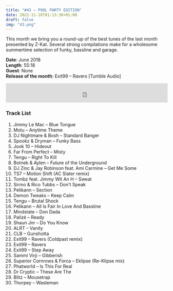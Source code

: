 ```yaml
---
title: "#43 – POOL PARTY EDITION"
date: 2022-11-16T01:13:38+01:00
draft: false
img: "43.png"
---
```


This month we bring you a round-up of the best tunes of the last month presented by Z-Kat. Several strong compilations make for a wholesome summertime selection of funky, bassline and garage.

**Date**: June 2018  
**Length**: 55:18  
**Guest**: None  
**Release of the month**: Exit99 – Ravers [Tumble Audio]

<div>
<iframe width="100%" height="60" src="https://www.mixcloud.com/widget/iframe/?hide_cover=1&mini=1&feed=%2Fzkat%2Fmasquerave-podcast-43-pool-party-edition%2F" frameborder="0" ></iframe>
</div>

### Track List

1. Jimmy Le Mac – Blue Tongue
2. Motu – Anytime Theme
3. DJ Nightmare & Bosh – Standard Banger
4. Spookz & Dryman – Funky Bass
5. Jook 10 – Hideout
6. Far From Perfect – Misty
7. Tengu – Right To Kill
8. Botnek & Aylen – Future of the Underground
9. DJ Zinc & Jay Robinson feat. Ami Carmine – Get Me Some
10. TS7 – Motion Shift (AC Slater remix)
11. Tombz feat. Jimmy Wit An H – Sweat
12. Sirmo & Rico Tubbs – Don't Speak
13. Pelikann – Section
14. Demon Tweaks – Keep Calm
15. Tengu – Brutal Shock
16. Pelikann – All Is Fair In Love And Bassline
17. Mindstate – Don Dada
18. Palizé – Ready
19. Shaun Jnr – Do You Know
20. ALRT – Vanity
21. CLB – Gunshotta
22. Exit99 – Ravers (Coldpast remix)
23. Exit99 – Ravers
24. Exit99 – Step Away
25. Sammi Virji – Gibberish
26. Superior Cornrows & Forca – Eklipse (Re-Klipse mix)
27. Phatworld – Is This For Real
28. Dr Cryptic – These Are The
29. Blitz – Mousetrap
30. Thorpey – Wasteman
